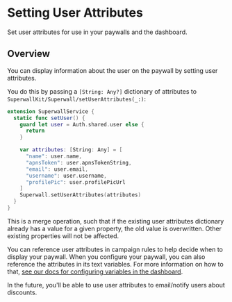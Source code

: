 # Setting User Attributes

Set user attributes for use in your paywalls and the dashboard.

## Overview

You can display information about the user on the paywall by setting user attributes.

You do this by passing a `[String: Any?]` dictionary of attributes to ``SuperwallKit/Superwall/setUserAttributes(_:)``:

```swift
extension SuperwallService {
  static func setUser() {
    guard let user = Auth.shared.user else {
      return
    }

    var attributes: [String: Any] = [
      "name": user.name,
      "apnsToken": user.apnsTokenString,
      "email": user.email,
      "username": user.username,
      "profilePic": user.profilePicUrl
    ]
    Superwall.setUserAttributes(attributes)
  }
}
```

This is a merge operation, such that if the existing user attributes dictionary already has a value for a given property, the old value is overwritten. Other existing properties will not be affected.

You can reference user attributes in campaign rules to help decide when to display your paywall. When you configure your paywall, you can also reference the attributes in its text variables. For more information on how to that, [see our docs for configuring variables in the dashboard](https://docs.superwall.com/docs/configuring-a-paywall#configuring-variables).

In the future, you'll be able to use user attributes to email/notify users about discounts.
